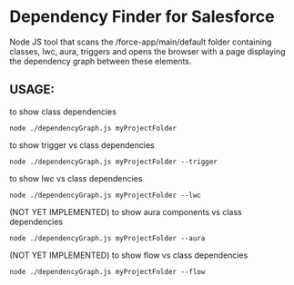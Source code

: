 # Dependency Finder for Salesforce

Node JS tool that scans the /force-app/main/default folder containing classes, lwc, aura, triggers and opens the browser with a page displaying the dependency graph between these elements.

## USAGE:

to show class dependencies

    node ./dependencyGraph.js myProjectFolder 

to show trigger vs class dependencies

    node ./dependencyGraph.js myProjectFolder --trigger

to show lwc vs class dependencies

    node ./dependencyGraph.js myProjectFolder --lwc

(NOT YET IMPLEMENTED) to show aura components vs class dependencies

    node ./dependencyGraph.js myProjectFolder --aura

(NOT YET IMPLEMENTED) to show flow vs class dependencies

    node ./dependencyGraph.js myProjectFolder --flow
